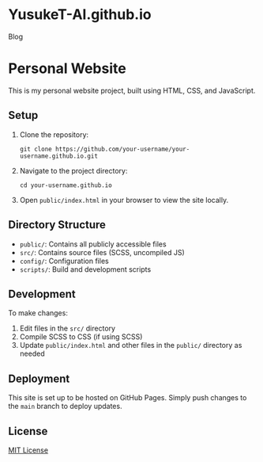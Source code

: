 # YusukeT-AI.github.io
Blog
# Personal Website

This is my personal website project, built using HTML, CSS, and JavaScript.

## Setup

1. Clone the repository:
   ```
   git clone https://github.com/your-username/your-username.github.io.git
   ```

2. Navigate to the project directory:
   ```
   cd your-username.github.io
   ```

3. Open `public/index.html` in your browser to view the site locally.

## Directory Structure

- `public/`: Contains all publicly accessible files
- `src/`: Contains source files (SCSS, uncompiled JS)
- `config/`: Configuration files
- `scripts/`: Build and development scripts

## Development

To make changes:

1. Edit files in the `src/` directory
2. Compile SCSS to CSS (if using SCSS)
3. Update `public/index.html` and other files in the `public/` directory as needed

## Deployment

This site is set up to be hosted on GitHub Pages. Simply push changes to the `main` branch to deploy updates.

## License

[MIT License](LICENSE)
